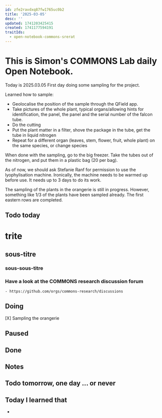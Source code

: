 ```yaml
---
id: zfe2ravdxq87fw1765uc0b2
title: '2025-03-05'
desc: ''
updated: 1741203425415
created: 1741177594191
traitIds:
  - open-notebook-commons-srerat
---
```



# This is Simon's COMMONS Lab daily Open Notebook.

Today is 2025.03.05
First day doing some sampling for the project.

Learned how to sample:
 -  Geolocalise the position of the sample through the QField app.
 - Take pictures of the whole plant, typical organs/allowing hints for identification, the panel, the panel and the serial number of the falcon tube.
 - Do the cutting
 - Put the plant matter in a filter, shove the package in the tube, get the tube in liquid nitrogen
 - Repeat for a different organ (leaves, stem, flower, fruit, whole plant) on the same species, or change species

When done with the sampling, go to the big freezer. Take the tubes out of the nitrogen, and put them in a plastic bag (20 per bag).

As of now, we should ask Stefanie Ranf for permission to use the lyophylisation machine. Ironically, the  machine needs to be warmed up before use. It needs up to 3 days to do its work.

The sampling of the plants in the orangerie is still in progress. However, something like 1/3 of the plants have been sampled already. The first eastern rows are completed.


## Todo today

# trite
## sous-titre

### sous-sous-titre

### Have a look at the COMMONS research discussion forum
    - https://github.com/orgs/commons-research/discussions


###
###

## Doing
[X] Sampling the orangerie

## Paused

## Done

## Notes

## Todo tomorrow, one day ... or never 


###
###


## Today I learned that

- 